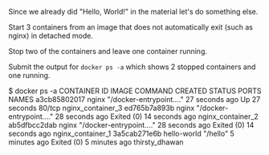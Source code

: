 Since we already did "Hello, World!" in the material let's do something else.

Start 3 containers from an image that does not automatically exit (such as nginx) in detached mode.

Stop two of the containers and leave one container running.

Submit the output for `docker ps -a` which shows 2 stopped containers and one running.

$ docker ps -a
CONTAINER ID   IMAGE         COMMAND                  CREATED          STATUS                      PORTS     NAMES
a3cb85802017   nginx         "/docker-entrypoint.…"   27 seconds ago   Up 27 seconds               80/tcp    nginx_container_3
ed765b7a893b   nginx         "/docker-entrypoint.…"   28 seconds ago   Exited (0) 14 seconds ago
 nginx_container_2
ab5dfbcc2dab   nginx         "/docker-entrypoint.…"   28 seconds ago   Exited (0) 14 seconds ago
 nginx_container_1
3a5cab271e6b   hello-world   "/hello"                 5 minutes ago    Exited (0) 5 minutes ago
 thirsty_dhawan